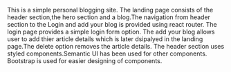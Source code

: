 This is a simple personal blogging site. The landing page consists of the header section,the hero section and a blog.The navigation from header section to the Login and add your blog is provided using react router. The login page provides a simple login form option. The add your blog allows user to add thier article details which is later dsipalyed in the landing page.The delete option removes the article details. 
The header section uses styled components.Semantic UI has been used for other components.
Bootstrap is used for easier designing of components.
